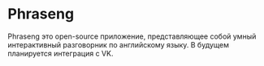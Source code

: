 # Phraseng
Phraseng это open-source приложение, представляющее собой умный интерактивный разговорник по английскому языку. В будущем планируется интеграция с VK.
